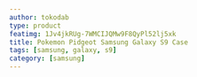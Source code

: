 ```yaml
---
author: tokodab
type: product
featimg: 1Jv4jkRUg-7WMCIJQMw9F8QyPl52lj5xk
title: Pokemon Pidgeot Samsung Galaxy S9 Case
tags: [samsung, galaxy, s9]
category: [samsung]
---
```

